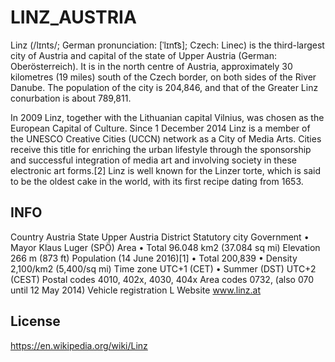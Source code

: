# LINZ_AUSTRIA

Linz (/lɪnts/; German pronunciation: [ˈlɪnt͡s]; Czech: Linec) is the third-largest city of Austria and capital 
of the state of Upper Austria (German: Oberösterreich). It is in the north centre of Austria,
approximately 30 kilometres (19 miles) south of the Czech border, on both sides of the River Danube.
The population of the city is 204,846, and that of the Greater Linz conurbation is about 789,811.

In 2009 Linz, together with the Lithuanian capital Vilnius, was chosen as the European Capital of Culture. 
Since 1 December 2014 Linz is a member of the UNESCO Creative Cities (UCCN) network as a City of 
Media Arts. Cities receive this title for enriching the urban lifestyle through the sponsorship and 
successful integration of media art and involving society in these electronic art forms.[2] Linz is well
known for the Linzer torte, which is said to be the oldest cake in the world, with its first recipe dating from 1653.

## INFO

Country	Austria
State	Upper Austria
District	Statutory city
Government
 • Mayor	Klaus Luger (SPÖ)
Area
 • Total	96.048 km2 (37.084 sq mi)
Elevation	266 m (873 ft)
Population (14 June 2016)[1]
 • Total	200,839
 • Density	2,100/km2 (5,400/sq mi)
Time zone	UTC+1 (CET)
 • Summer (DST)	UTC+2 (CEST)
Postal codes	4010, 402x, 4030, 404x
Area codes	0732, (also 070 until 12 May 2014)
Vehicle registration	L
Website	www.linz.at

## License

https://en.wikipedia.org/wiki/Linz 